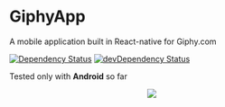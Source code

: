 # GiphyApp
A mobile application built in React-native for Giphy.com

[![Dependency Status](https://david-dm.org/gbuszmicz/giphyapp.svg?style=flat)](https://david-dm.org/gbuszmicz/giphyapp)
[![devDependency Status](https://david-dm.org/gbuszmicz/giphyapp/dev-status.svg?style=flat)](https://david-dm.org/gbuszmicz/giphyapp#info=devDependencies)

Tested only with **Android** so far

<p align="center">
  <img src ="https://gfycat.com/ifr/FrailPalatableGander.gif?speed=2" />
</p>
